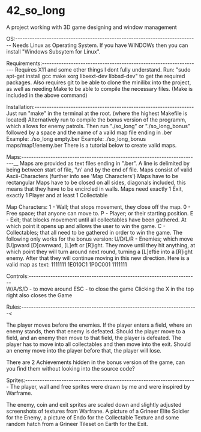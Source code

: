 # 42_so_long
A project working with 3D game designing and window management


OS:----------------------------------------------------------------------------
Needs Linux as Operating System.
If you have WINDOWs then you can install "Windows Subsytem for Linux".

Requirements:------------------------------------------------------------------
Requires X11 and some other things I dont fully understand.
Run:
"sudo apt-get install gcc make xorg libxext-dev libbsd-dev"
to get the required packages.
Also requires git to be able to clone the minilibx into the project,
as well as needing Make to be able to compile the necessary files. (Make is included in the above command)


Installation:------------------------------------------------------------------
Just run "make" in the terminal at the root.
(where the highest Makefile is located)
Alternatively run <make bonus> to compile the bonus version of the programm,
which allows for enemy patrols.
Then run "./so_long" or "./so_long_bonus" followed by a space and the
name of a vaild map file ending in .ber
Example: ./so_long empty.ber
Example: ./so_long_bonus maps/map1/enemy.ber
There is a tutorial below to create valid maps.


Maps:--------------------------------------------------------------------------__
Maps are provided as text files ending in ".ber".
A line is delimited by being between start of file, 
'\n' and by the end of file.
Maps consist of valid Ascii-Characters (further info see 'Map Characters')
Maps have to be rectangular
Maps have to be closed on all sides, diagonals included, this means that they
have to be encircled in walls.
Maps need exactly 1 Exit, exactly 1 Player and at least 1 Collectable

Map Characters:
1 		- 	Wall; that stops movement, they close off the map.
0 		- 	Free space; that anyone can move to.
P 		- 	Player; or their starting position.
E 		- 	Exit; that blocks movement until all collectables have been 
			gathered. At which point it opens up and allows the user
			to win the game.
C 		- 	Collectables; that all need to be gathered in order to win the game.
The following only works for the bonus version:
U/D/L/R -	Enemies; which move [U]pward [D]ownward, [L]eft or [R]ight.
			They move until they hit anything, at which point they will turn
			around next round, turning a [L]eftie into a [R]ight enemy.
			After that they will continue moving in this new direction.
Here is a valid map as text:
1111111
1E010C1
1P0C001
1111111

Controls:----------------------------------------------------------------------<br />
W/A/S/D	-	to move around
ESC		-	to close the game
Clicking the X in the top right also closes the Game

Rules:-------------------------------------------------------------------------<
>
The player moves before the enemies. If the player enters a field,
where an enemy stands, then that enemy is defeated.
Should the player move to a field, and an enemy then move to that field,
the player is defeated.
The player has to move into all collectables and then move into the exit.
Should an enemy move into the player before that, the player will lose.

There are 2 Achievements hidden in the bonus version of the game, can you find them
without looking into the source code?


Sprites:-----------------------------------------------------------------------
The player, wall and free sprites were drawn by me and were inspired by Warframe.

The enemy, coin and exit sprites are scaled down and slightly adjusted screenshots of textures from Warfrane.
A picture of a Grineer Elite Soldier for the Enemy, a picture of Endo for the Collectable Texture and some random hatch from a Grineer Tileset on Earth for the Exit.